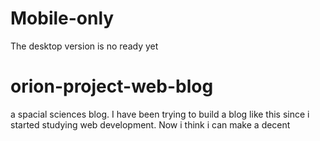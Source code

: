 # Mobile-only
The desktop version is no ready yet

# orion-project-web-blog
a spacial sciences blog. I have been trying to build a blog like this since i started studying web development. Now i think i can make a decent


